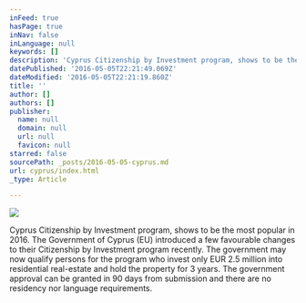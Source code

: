 ```yaml
---
inFeed: true
hasPage: true
inNav: false
inLanguage: null
keywords: []
description: 'Cyprus Citizenship by Investment program, shows to be the most popular in 2016. The Government of Cyprus (EU) introduced a few favourable changes to their Citizenship by Investment program recently. The government may now qualify persons for the program who invest only EUR 2.5 million into residential real-estate and hold the property for 3 years. The government approval can be granted in 90 days from submission and there are no residency nor language requirements. '
datePublished: '2016-05-05T22:21:49.069Z'
dateModified: '2016-05-05T22:21:19.860Z'
title: ''
author: []
authors: []
publisher:
  name: null
  domain: null
  url: null
  favicon: null
starred: false
sourcePath: _posts/2016-05-05-cyprus.md
url: cyprus/index.html
_type: Article

---
```

![](https://the-grid-user-content.s3-us-west-2.amazonaws.com/225c87c4-a243-4265-aac9-3f1b94e41994.jpg)

Cyprus Citizenship by Investment program, shows to be the most popular in 2016\. The Government of Cyprus (EU) introduced a few favourable changes to their Citizenship by Investment program recently. The government may now qualify persons for the program who invest only EUR 2.5 million into residential real-estate and hold the property for 3 years. The government approval can be granted in 90 days from submission and there are no residency nor language requirements.